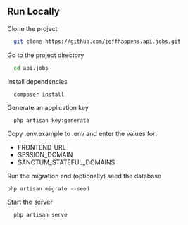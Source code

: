 
## Run Locally

Clone the project

```bash
  git clone https://github.com/jeffhappens.api.jobs.git
```

Go to the project directory

```bash
  cd api.jobs
```

Install dependencies

```bash
  composer install
```

Generate an application key

```
  php artisan key:generate  
```

Copy .env.example to .env and enter the values for:
* FRONTEND_URL
* SESSION_DOMAIN
* SANCTUM_STATEFUL_DOMAINS

Run the migration and (optionally) seed the database
```
php artisan migrate --seed
```

Start the server

```bash
  php artisan serve
```

